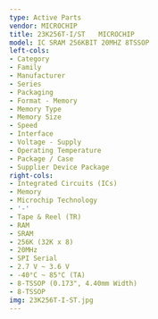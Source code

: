 ```yaml
---
type: Active Parts
vendor: MICROCHIP
title: 23K256T-I/ST　　MICROCHIP
model: IC SRAM 256KBIT 20MHZ 8TSSOP
left-cols:
- Category
- Family
- Manufacturer
- Series
- Packaging 
- Format - Memory
- Memory Type
- Memory Size
- Speed
- Interface
- Voltage - Supply
- Operating Temperature
- Package / Case
- Supplier Device Package
right-cols:
- Integrated Circuits (ICs)
- Memory
- Microchip Technology
- '-'
- Tape & Reel (TR) 
- RAM
- SRAM
- 256K (32K x 8)
- 20MHz
- SPI Serial
- 2.7 V ~ 3.6 V
- -40°C ~ 85°C (TA)
- 8-TSSOP (0.173", 4.40mm Width)
- 8-TSSOP
img: 23K256T-I-ST.jpg
---
```

